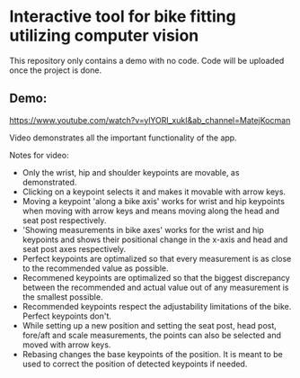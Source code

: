 # Interactive tool for bike fitting utilizing computer vision

This repository only contains a demo with no code. Code will be uploaded once the project is done.

## Demo:

https://www.youtube.com/watch?v=ylYORl_xukI&ab_channel=MatejKocman

Video demonstrates all the important functionality of the app.

Notes for video:
- Only the wrist, hip and shoulder keypoints are movable, as demonstrated.
- Clicking on a keypoint selects it and makes it movable with arrow keys.
- Moving a keypoint 'along a bike axis' works for wrist and hip keypoints when moving with arrow keys and means moving along the head and seat post respectively.
- 'Showing measurements in bike axes' works for the wrist and hip keypoints and shows their positional change in the x-axis and head and seat post axes respectively.
- Perfect keypoints are optimalized so that every measurement is as close to the recommended value as possible.
- Recommened keypoints are optimalized so that the biggest discrepancy between the recommended and actual value out of any measurement is the smallest possible.
- Recommended keypoints respect the adjustability limitations of the bike. Perfect keypoints don't.
- While setting up a new position and setting the seat post, head post, fore/aft and scale measurements, the points can also be selected and moved with arrow keys.
- Rebasing changes the base keypoints of the position. It is meant to be used to correct the position of detected keypoints if needed.

